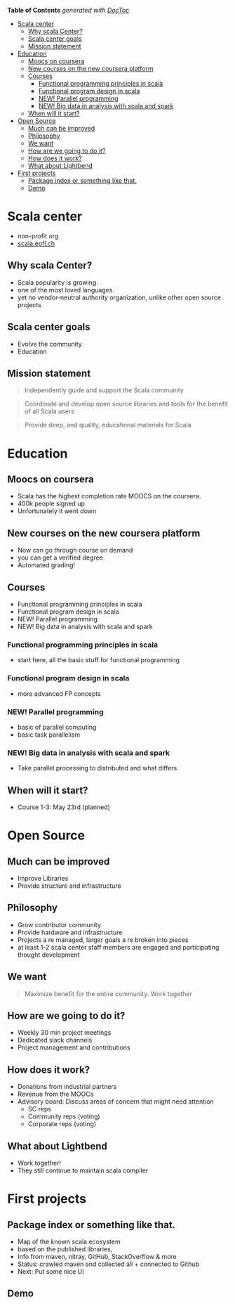 <!-- START doctoc generated TOC please keep comment here to allow auto update -->
<!-- DON'T EDIT THIS SECTION, INSTEAD RE-RUN doctoc TO UPDATE -->
**Table of Contents**  *generated with [DocToc](https://github.com/thlorenz/doctoc)*

- [Scala center](#scala-center)
  - [Why scala Center?](#why-scala-center)
  - [Scala center goals](#scala-center-goals)
  - [Mission statement](#mission-statement)
- [Education](#education)
  - [Moocs on coursera](#moocs-on-coursera)
  - [New courses on the new coursera platform](#new-courses-on-the-new-coursera-platform)
  - [Courses](#courses)
    - [Functional programming principles in scala](#functional-programming-principles-in-scala)
    - [Functional program design in scala](#functional-program-design-in-scala)
    - [NEW! Parallel programming](#new-parallel-programming)
    - [NEW! Big data in analysis with scala and spark](#new-big-data-in-analysis-with-scala-and-spark)
  - [When will it start?](#when-will-it-start)
- [Open Source](#open-source)
  - [Much can be improved](#much-can-be-improved)
  - [Philosophy](#philosophy)
  - [We want](#we-want)
  - [How are we going to do it?](#how-are-we-going-to-do-it)
  - [How does it work?](#how-does-it-work)
  - [What about Lightbend](#what-about-lightbend)
- [First projects](#first-projects)
  - [Package index or something like that.](#package-index-or-something-like-that)
  - [Demo](#demo)

<!-- END doctoc generated TOC please keep comment here to allow auto update -->

# Scala center

- non-profit org
- [scala.epfl.ch](https://scala.epfl.ch/)

## Why scala Center?

- Scala popularity is growing.
- one of the most loved languages.
- yet no vendor-neutral authority organization, unlike other open source
  projects

## Scala center goals

- Evolve the community
- Education

## Mission statement

> Independently guide and support the Scala community

> Coordinate and develop open source libraries and tools for the benefit of all
> Scala users

> Provide deep, and quality, educational materials for Scala

# Education

## Moocs on coursera

- Scala has the highest completion rate MOOCS on the coursera.
- 400k people signed up
- Unfortunately it went down

## New courses on the new coursera platform

- Now can go through course on demand
- you can get a verified degree
- Automated grading!

## Courses

- Functional programming principles in scala
- Functional program design in scala
- NEW! Parallel programming
- NEW! Big data in analysis with scala and spark

### Functional programming principles in scala

- start here, all the basic stuff for functional programming

### Functional program design in scala

- more advanced FP concepts


### NEW! Parallel programming

- basic of parallel computing
- basic task parallelism

### NEW! Big data in analysis with scala and spark

 - Take parallel processing to distributed and what differs

## When will it start?

- Course 1-3: May 23rd (planned)

# Open Source

## Much can be improved

- Improve Libraries
- Provide structure and infrastructure

## Philosophy

- Grow contributor community
- Provide hardware and infrastructure
- Projects a re managed, larger goals a re broken into pieces
- at least 1-2 scala center staff members are engaged and participating thought
  development

## We want

> Maximize benefit for the entire community. Work together

## How are we going to do it?

- Weekly 30 min project meetings
- Dedicated slack channels
- Project management and contributions

## How does it work?

- Donations from industrial partners
- Revenue from the MOOCs
- Advisory board: Discuss areas of concern that might need attention
  - SC reps
  - Community reps (voting)
  - Corporate reps (voting)

## What about Lightbend

- Work together!
- They still continue to maintain scala compiler

# First projects

## Package index or something like that.

- Map of the known scala ecosystem
- based on the published libraries,
- Info from maven, nitray, GitHub, StackOverflow & more
- Status: crawled maven and collected all + connected to Github
- Next: Put some nice UI

## Demo

